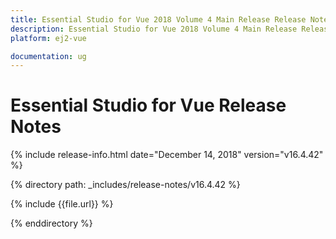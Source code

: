 ```yaml
---
title: Essential Studio for Vue 2018 Volume 4 Main Release Release Notes  
description: Essential Studio for Vue 2018 Volume 4 Main Release Release Notes  
platform: ej2-vue

documentation: ug
---
```


# Essential Studio for  Vue  Release Notes  

{% include release-info.html date="December 14, 2018"   version="v16.4.42"  %} 

{% directory path: _includes/release-notes/v16.4.42 %}

{% include {{file.url}} %}

{% enddirectory %}
